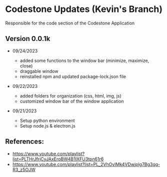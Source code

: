 # Codestone Updates (Kevin's Branch)

Responsible for the code section of the Codestone Application

## Version 0.0.1k
- 09/24/2023
    - added some functions to the window bar (minimize, maximize, close)
    - draggable window
    - reinstalled npm and updated package-lock.json file

- 09/22/2023
    - added folders for organization (css, html, img, js)
    - customized window bar of the window application

- 09/21/2023
    - Setup python environment
    - Setup node.js & electron.js

## References:
- https://www.youtube.com/playlist?list=PLTHrJfrjCyJAxErpBW4B1IXFU3tpn61r6
- https://www.youtube.com/playlist?list=PL_2VhOvlMk4VDwjplg7Bg3qq-R3_z5OJW